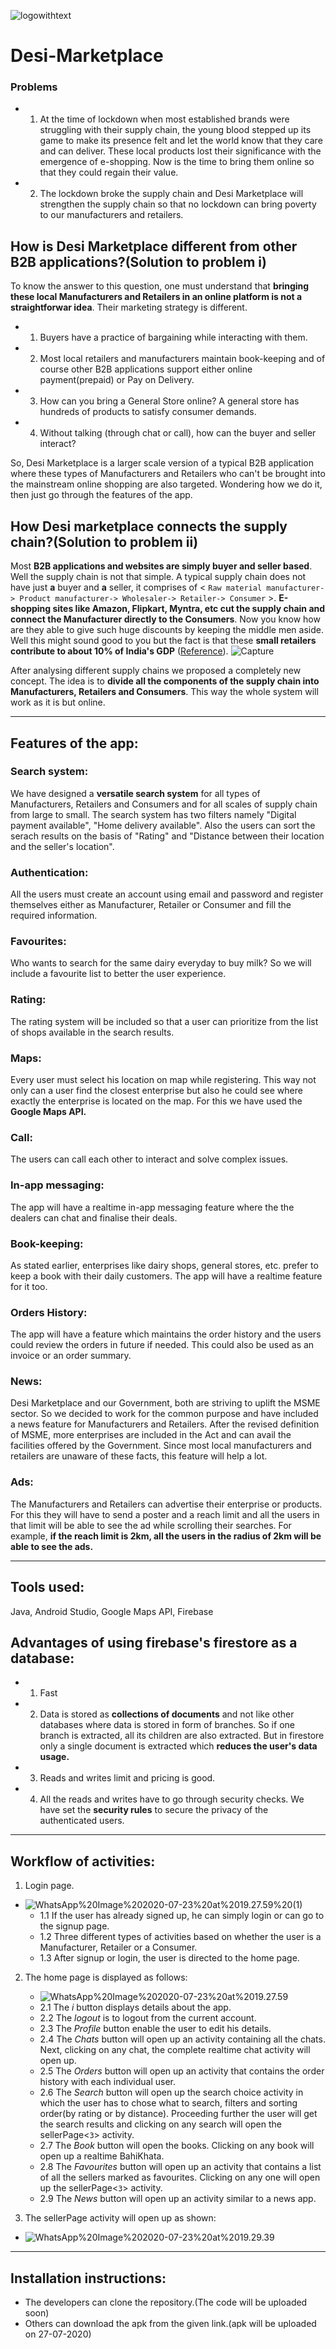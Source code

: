 ![logowithtext](https://github.com/LalitKumarTyagi/Desi-Marketplace/blob/master/logowithtext.png)
# Desi-Marketplace

### **Problems**

* 1. At the time of lockdown when most established brands were struggling with their supply chain, the young blood stepped up its game to make its presence felt and let the world know that they care and can deliver. These local products lost their significance with the emergence of e-shopping. Now is the time to bring them online so that they could regain their value.

* 2. The lockdown broke the supply chain and Desi Marketplace will strengthen the supply chain so that no lockdown can bring poverty to our manufacturers and retailers.
 
## **How is Desi Marketplace different from other B2B applications?(Solution to problem i)**

To know the answer to this question, one must understand that **bringing these local Manufacturers and Retailers in an online platform is not a straightforwar idea**. Their marketing strategy is different. 
* 1. Buyers have a practice of bargaining while interacting with them. 
* 2. Most local retailers and manufacturers maintain book-keeping and of course other B2B applications support either online payment(prepaid) or Pay on Delivery.
* 3. How can you bring a General Store online? A general store has hundreds of products to satisfy consumer demands.
* 4. Without talking (through chat or call), how can the buyer and seller interact?

So, Desi Marketplace is a larger scale version of a typical B2B application where these types of Manufacturers and Retailers who can't be brought into the mainstream online shopping are also targeted. Wondering how we do it, then just go through the features of the app.

## **How Desi marketplace connects the supply chain?(Solution to problem ii)**

Most **B2B applications and websites are simply buyer and seller based**. Well the supply chain is not that simple. A typical supply chain does not have just **a** buyer and **a** seller, it comprises of < `Raw material manufacturer-> Product manufacturer-> Wholesaler-> Retailer-> Consumer` >. **E-shopping sites like Amazon, Flipkart, Myntra, etc cut the supply chain and connect the Manufacturer directly to the Consumers**. Now you know how are they able to give such huge discounts by keeping the middle men aside. Well this might sound good to you but the fact is that these **small retailers contribute to about 10% of India's GDP** ([Reference](https://www.ibef.org/industry/retail-india.aspx)).
![Capture](https://github.com/LalitKumarTyagi/Desi-Marketplace/blob/master/Capture.PNG)

After analysing different supply chains we proposed a completely new concept. The idea is to **divide all the components of the supply chain into Manufacturers, Retailers and Consumers**. This way the whole system will work as it is but online.

---

## Features of the app:

### Search system:
We have designed a **versatile search system** for all types of Manufacturers, Retailers and Consumers and for all scales of supply chain from large to small. 
The search system has two filters namely "Digital payment available", "Home delivery available". Also the users can sort the serach results on the basis of "Rating" and "Distance between their location and the seller's location".

### Authentication: 
All the users must create an account using email and password and register themselves either as Manufacturer, Retailer or Consumer and fill the required information.

### Favourites:
Who wants to search for the same dairy everyday to buy milk? So we will include a favourite list to better the user experience.

### Rating: 
The rating system will be included so that a user can prioritize from the list of shops available in the search results.

### Maps: 
Every user must select his location on map while registering. This way not only can a user find the closest enterprise but also he could see where exactly the enterprise is located on the map. For this we have used the **Google Maps API.**

### Call: 
The users can call each other to interact and solve complex issues.

### In-app messaging: 
The app will have a realtime in-app messaging feature where the the dealers can chat and finalise their deals.

### Book-keeping: 
As stated earlier, enterprises like dairy shops, general stores, etc. prefer to keep a book with their daily customers. The app will have a realtime feature for it too.

### Orders History: 
The app will have a feature which maintains the order history and the users could review the orders in future if needed. This could also be used as an invoice or an order summary.

### News: 
Desi Marketplace and our Government, both are striving to uplift the MSME sector. So we decided to work for the common purpose and have included a news feature for Manufacturers and Retailers. After the revised definition of MSME, more enterprises are included in the Act and can avail the facilities offered by the Government. Since most local manufacturers and retailers are unaware of these facts, this feature will help a lot.

### Ads: 
The Manufacturers and Retailers can advertise their enterprise or products. For this they will have to send a poster and a reach limit and all the users in that limit will be able to see the ad while scrolling their searches. For example, **if the reach limit is 2km, all the users in the radius of 2km will be able to see the ads.**

---

## Tools used:
Java, Android Studio, Google Maps API, Firebase

## Advantages of using firebase's firestore as a database:
* 1. Fast
* 2. Data is stored as **collections of documents** and not like other databases where data is stored in form of branches. So if one branch is extracted, all its children are also extracted. But in firestore only a single document is extracted which **reduces the user's data usage.**
* 3. Reads and writes limit and pricing is good.
* 4. All the reads and writes have to go through security checks. We have set the **security rules** to secure the privacy of the authenticated users.

---

## Workflow of activities:
1. Login page.
- ![WhatsApp%20Image%202020-07-23%20at%2019.27.59%20(1)](https://github.com/LalitKumarTyagi/Desi-Marketplace/blob/master/WhatsApp%20Image%202020-07-23%20at%2019.27.59%20(1).jpeg)
   - 1.1 If the user has already signed up, he can simply login or can go to the signup page.
   - 1.2 Three different types of activities based on whether the user is a Manufacturer, Retailer or a Consumer.
   - 1.3 After signup or login, the user is directed to the home page.

2. The home page is displayed as follows:
   - ![WhatsApp%20Image%202020-07-23%20at%2019.27.59](https://github.com/LalitKumarTyagi/Desi-Marketplace/blob/master/WhatsApp%20Image%202020-07-23%20at%2019.27.59.jpeg)
   - 2.1 The *i* button displays details about the app.
   - 2.2 The *logout* is to logout from the current account.
   - 2.3 The *Profile* button enable the user to edit his details.
   - 2.4 The *Chats* button will open up an activity containing all the chats. Next, clicking on any chat, the complete realtime chat activity will open up.
   - 2.5 The *Orders* button will open up an activity that contains the order history with each individual user.
   - 2.6 The *Search* button will open up the search choice activity in which the user has to chose what to search, filters and sorting order(by rating or by distance). Proceeding further the user will get the search results and clicking on any search will open the sellerPage<`3`>  activity.
   - 2.7 The *Book* button will open the books. Clicking on any book will open up a realtime BahiKhata.
   - 2.8 The *Favourites* button will open up an activity that contains a list of all the sellers marked as favourites. Clicking on any one will open up the sellerPage<`3`> activity.
   - 2.9 The *News* button will open up an activity similar to a news app.
  
3. The sellerPage activity will open up as shown:
  - ![WhatsApp%20Image%202020-07-23%20at%2019.29.39](https://github.com/LalitKumarTyagi/Desi-Marketplace/blob/master/WhatsApp%20Image%202020-07-23%20at%2019.29.39.jpeg)
  
  ---
  
## Installation instructions:
  - The developers can clone the repository.(The code will be uploaded soon)
  - Others can download the apk from the given link.(apk will be uploaded on 27-07-2020)
